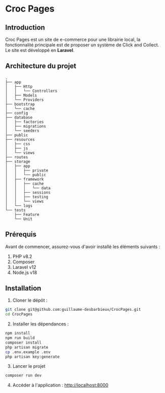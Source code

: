# Croc Pages

## Introduction 

Croc Pages est un site de e-commerce pour une librairie local, la fonctionnalité principale est de proposer un système de Click and Collect. Le site est développé en **Laravel**. 

## Architecture du projet

```
.
├── app
│   ├── Http
│   │   └── Controllers
│   ├── Models
│   └── Providers
├── bootstrap
│   └── cache
├── config
├── database
│   ├── factories
│   ├── migrations
│   └── seeders
├── public
├── resources
│   ├── css
│   ├── js
│   └── views
├── routes
├── storage
│   ├── app
│   │   ├── private
│   │   └── public
│   ├── framework
│   │   ├── cache
│   │   │   └── data
│   │   ├── sessions
│   │   ├── testing
│   │   └── views
│   └── logs
└── tests
    ├── Feature
    └── Unit

```

## Prérequis

Avant de commencer, assurez-vous d'avoir installé les éléments suivants :

1. PHP v8.2
2. Composer
3. Laravel v12
4. Node.js v18

## Installation

1. Cloner le dépôt :
```bash
git clone git@github.com:guillaume-desbarbieux/CrocPages.git
cd CrocPages
```

2. Installer les dépendances :
```bash
npm install
npm run build
composer install
php artisan migrate
cp .env.example .env
php artisan key:generate
```

3. Lancer le projet

```bash
composer run dev
```

4. Accéder à l'application : [http://localhost:8000](http://localhost:8000)
